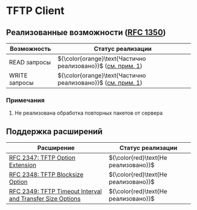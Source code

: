 # TFTP Client

## Реализованные возможности ([RFC 1350](https://tools.ietf.org/html/rfc1350))

| Возможность | Статус реализации |
| ----------- | ----------------- |
| READ запросы | ${\color{orange}\text{Частично реализовано}}$ ([см. прим. 1](#примечания)) |
| WRITE запросы | ${\color{orange}\text{Частично реализовано}}$ ([см. прим. 1](#примечания)) |

### Примечания

1. Не реализована обработка повторных пакетов от сервера 

## Поддержка расширений

| Расширение | Статус реализации |
| ----------- | ----------------- |
| [RFC 2347: TFTP Option Extension](https://www.rfc-editor.org/rfc/rfc2347) | ${\color{red}\text{Не реализовано}}$ |
| [RFC 2348: TFTP Blocksize Option](https://www.rfc-editor.org/rfc/rfc2347) | ${\color{red}\text{Не реализовано}}$ |
| [RFC 2349: TFTP Timeout Interval and Transfer Size Options](https://www.rfc-editor.org/rfc/rfc2347) | ${\color{red}\text{Не реализовано}}$ |
